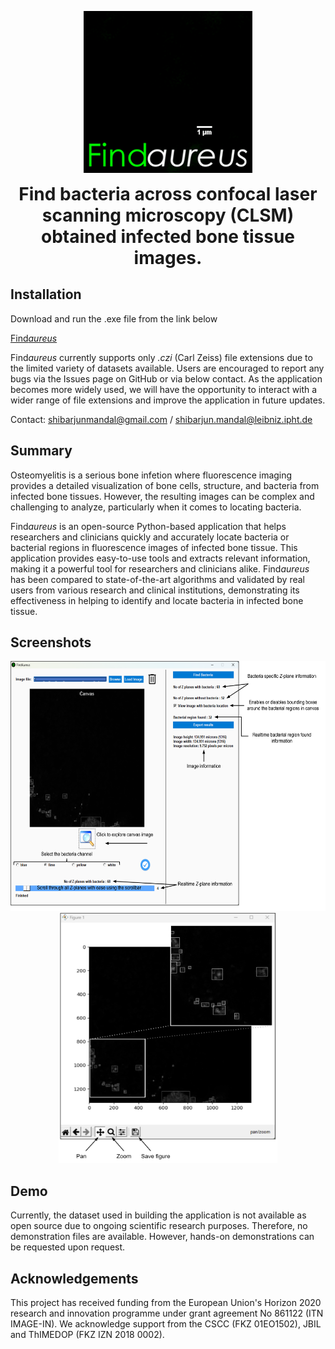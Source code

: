 <p align="center">
<img src = "https://github.com/shibarjun/FindAureus/blob/main/IconsGUI/Findaureus_icon_readme.gif" />
</p>

<h1 align="center" style="margin-top: 0px;">Find bacteria across confocal laser scanning microscopy (CLSM) obtained infected bone tissue images.</h1>

## Installation

Download and run the .exe file from the link below

[Find*aureus*](https://imagein.bmd-software.com/s/pA2L6uVsXu9ICGn)

Find*aureus* currently supports only *.czi* (Carl Zeiss) file extensions due to the limited variety of datasets available. Users are encouraged to report any bugs via the Issues page on GitHub or via below contact. As the application becomes more widely used, we will have the opportunity to interact with a wider range of file extensions and improve the application in future updates.

Contact: shibarjunmandal@gmail.com / shibarjun.mandal@leibniz.ipht.de

## Summary

Osteomyelitis is a serious bone infetion where fluorescence imaging provides a detailed visualization of bone cells, structure, and bacteria from infected bone tissues. However, the resulting images can be complex and challenging to analyze, particularly when it comes to locating bacteria. 

Find*aureus* is an open-source Python-based application that helps researchers and clinicians quickly and accurately locate bacteria or bacterial regions in fluorescence images of infected bone tissue. This application provides easy-to-use tools and extracts relevant information, making it a powerful tool for researchers and clinicians alike. Find*aureus* has been compared to state-of-the-art algorithms and validated by real users from various research and clinical institutions, demonstrating its effectiveness in helping to identify and locate bacteria in infected bone tissue. 

## Screenshots

<p align="center">
<img src = "https://github.com/shibarjun/FindAureus/blob/main/Images/Screenshot_1.png" width="550" height="400" /><img src = "https://github.com/shibarjun/FindAureus/blob/main/Images/Screenshot_2.png" width="350" height="400" />   
</p>

## Demo

Currently, the dataset used in building the application is not available as open source due to ongoing scientific research purposes. Therefore, no demonstration files are available. However, hands-on demonstrations can be requested upon request. 

## Acknowledgements

This project has received funding from the European Union's Horizon 2020 research and innovation programme under grant agreement No 861122 (ITN IMAGE-IN). We acknowledge support from the CSCC (FKZ 01EO1502), JBIL and ThIMEDOP (FKZ IZN 2018 0002).
